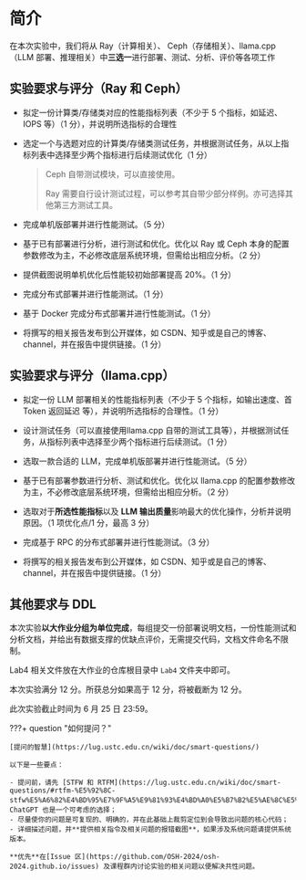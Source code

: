 # 简介

在本次实验中，我们将从 Ray（计算相关）、 Ceph（存储相关）、llama.cpp（LLM 部署、推理相关）中**三选一**进行部署、测试、分析、评价等各项工作

## 实验要求与评分（Ray 和 Ceph）

- 拟定一份计算类/存储类对应的性能指标列表（不少于 5 个指标，如延迟、IOPS 等）（1 分），并说明所选指标的合理性

- 选定一个与选题对应的计算类/存储类测试任务，并根据测试任务，从以上指标列表中选择至少两个指标进行后续测试优化（1 分）

  > Ceph 自带测试模块，可以直接使用。
  >
  > Ray 需要自行设计测试过程，可以参考其自带少部分样例。亦可选择其他第三方测试工具。

- 完成单机版部署并进行性能测试。（5 分）

- 基于已有部署进行分析，进行测试和优化。优化以 Ray 或 Ceph 本身的配置参数修改为主，不必修改底层系统环境，但需给出相应分析。（2 分）

- 提供截图说明单机优化后性能较初始部署提高 20%。（1 分）

- 完成分布式部署并进行性能测试。（1 分）

- 基于 Docker 完成分布式部署并进行性能测试。（1 分）

- 将撰写的相关报告发布到公开媒体，如 CSDN、知乎或是自己的博客、channel，并在报告中提供链接。（1 分）

## 实验要求与评分（llama.cpp）
- 拟定一份 LLM 部署相关的性能指标列表（不少于 5 个指标，如输出速度、首 Token 返回延迟 等），并说明所选指标的合理性。（1 分）

- 设计测试任务（可以直接使用llama.cpp 自带的测试工具等），并根据测试任务，从指标列表中选择至少两个指标进行后续测试。（1 分）

- 选取一款合适的 LLM，完成单机版部署并进行性能测试。（5 分）

- 基于已有部署参数进行分析、测试和优化。优化以 llama.cpp 的配置参数修改为主，不必修改底层系统环境，但需给出相应分析。（2 分）

- 选取对于**所选性能指标**以及 **LLM 输出质量**影响最大的优化操作，分析并说明原因。（1 项优化点/1 分，最高 3 分）

- 完成基于 RPC 的分布式部署并进行性能测试。（3 分）

- 将撰写的相关报告发布到公开媒体，如 CSDN、知乎或是自己的博客、channel，并在报告中提供链接。（1 分）

## 其他要求与 DDL

本次实验**以大作业分组为单位完成**，每组提交一份部署说明文档，一份性能测试和分析文档，并给出有数据支撑的优缺点评价，无需提交代码，文档文件命名不限制。

Lab4 相关文件放在大作业的仓库根目录中 `Lab4` 文件夹中即可。

本次实验满分 12 分。所获总分如果高于 12 分，将被截断为 12 分。

此次实验截止时间为 6 月 25 日 23:59。

???+ question "如何提问？"

    [提问的智慧](https://lug.ustc.edu.cn/wiki/doc/smart-questions/)
    
    以下是一些要点：
    
    - 提问前，请先 [STFW 和 RTFM](https://lug.ustc.edu.cn/wiki/doc/smart-questions/#rtfm-%E5%92%8C-stfw%E5%A6%82%E4%BD%95%E7%9F%A5%E9%81%93%E4%BD%A0%E5%B7%B2%E5%AE%8C%E5%85%A8%E6%90%9E%E7%A0%B8%E4%BA%86)，ChatGPT 也是一个可考虑的选择；
    - 尽量使你的问题是可复现的、明确的，并在此基础上裁剪定位到会导致出问题的核心代码；
    - 详细描述问题，并**提供相关指令及相关问题的报错截图**，如果涉及系统问题请提供系统版本。
    
    **优先**在[Issue 区](https://github.com/OSH-2024/osh-2024.github.io/issues) 及课程群内讨论实验的相关问题以便解决共性问题。